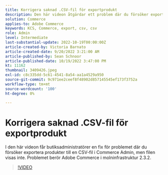```yaml
---
title: Korrigera saknad .CSV-fil för exportprodukt
description: Den här videon åtgärdar ett problem där du försöker exportera produkter till en CSV-fil i Commerce Admin, men filen visas inte. Det här problemet berör Adobe Commerce i molninfrastruktur 2.3.2.Vem är den här videon till? - Förvara administratörer4.
solution: Commerce
applies-to: Adobe Commerce
keywords: KCS, Commerce, export, csv, csv
role: Admin
level: Intermediate
last-substantial-update: 2022-10-19T00:00:00Z
article-created-by: Victoria Barnato
article-created-date: 9/20/2022 3:21:00 AM
article-published-by: Sean Schnoor
article-published-date: 10/19/2022 3:47:00 PM
kt: 11162
thumbnail: 3409426.jpeg
exl-id: c8c335dd-5c61-4541-8a54-aa1a4529a950
source-git-commit: 9c971ee2ceef8f48902d857145545ef173f3752a
workflow-type: tm+mt
source-wordcount: '100'
ht-degree: 0%

---
```


# Korrigera saknad .CSV-fil för exportprodukt

I den här videon får butiksadministratörer en fix för problemet där du försöker exportera produkter till en CSV-fil i Commerce Admin, men filen visas inte. Problemet berör Adobe Commerce i molninfrastruktur 2.3.2.


>[!VIDEO](https://video.tv.adobe.com/v/3409426/?quality=12&learn=on)
